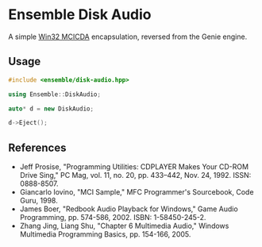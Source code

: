 # Ensemble Disk Audio

A simple [Win32 MCICDA](https://docs.microsoft.com/en-us/windows/win32/multimedia) encapsulation, reversed from the Genie engine.

## Usage

```c++
#include <ensemble/disk-audio.hpp>

using Ensemble::DiskAudio;
```

```c++
auto* d = new DiskAudio;

d->Eject();
```

## References

 - Jeff Prosise, "Programming Utilities: CDPLAYER Makes Your CD-ROM Drive Sing," PC Mag, vol. 11, no. 20, pp. 433–442, Nov. 24, 1992. ISSN: 0888-8507.
 - Giancarlo Iovino, "MCI Sample," MFC Programmer's Sourcebook, Code Guru, 1998.
 - James Boer, "Redbook Audio Playback for Windows," Game Audio Programming, pp. 574-586, 2002. ISBN: 1-58450-245-2.
 - Zhang Jing, Liang Shu, "Chapter 6 Multimedia Audio," Windows Multimedia Programming Basics, pp. 154-166, 2005.
